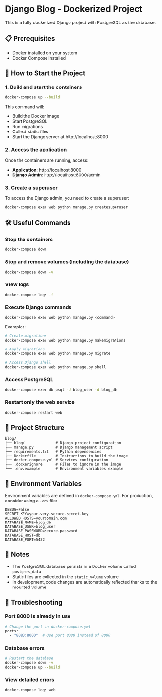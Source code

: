 # Django Blog - Dockerized Project

This is a fully dockerized Django project with PostgreSQL as the database.

## 📋 Prerequisites

- Docker installed on your system
- Docker Compose installed

## 🚀 How to Start the Project

### 1. Build and start the containers

```bash
docker-compose up --build
```

This command will:
- Build the Docker image
- Start PostgreSQL
- Run migrations
- Collect static files
- Start the Django server at http://localhost:8000

### 2. Access the application

Once the containers are running, access:
- **Application**: http://localhost:8000
- **Django Admin**: http://localhost:8000/admin

### 3. Create a superuser

To access the Django admin, you need to create a superuser:

```bash
docker-compose exec web python manage.py createsuperuser
```

## 🛠️ Useful Commands

### Stop the containers
```bash
docker-compose down
```

### Stop and remove volumes (including the database)
```bash
docker-compose down -v
```

### View logs
```bash
docker-compose logs -f
```

### Execute Django commands
```bash
docker-compose exec web python manage.py <command>
```

Examples:
```bash
# Create migrations
docker-compose exec web python manage.py makemigrations

# Apply migrations
docker-compose exec web python manage.py migrate

# Access Django shell
docker-compose exec web python manage.py shell
```

### Access PostgreSQL
```bash
docker-compose exec db psql -U blog_user -d blog_db
```

### Restart only the web service
```bash
docker-compose restart web
```

## 📁 Project Structure

```
blog/
├── blog/              # Django project configuration
├── manage.py          # Django management script
├── requirements.txt   # Python dependencies
├── Dockerfile         # Instructions to build the image
├── docker-compose.yml # Services configuration
├── .dockerignore      # Files to ignore in the image
└── .env.example       # Environment variables example
```

## 🔧 Environment Variables

Environment variables are defined in `docker-compose.yml`. For production, consider using a `.env` file:

```env
DEBUG=False
SECRET_KEY=your-very-secure-secret-key
ALLOWED_HOSTS=yourdomain.com
DATABASE_NAME=blog_db
DATABASE_USER=blog_user
DATABASE_PASSWORD=secure-password
DATABASE_HOST=db
DATABASE_PORT=5432
```

## 📝 Notes

- The PostgreSQL database persists in a Docker volume called `postgres_data`
- Static files are collected in the `static_volume` volume
- In development, code changes are automatically reflected thanks to the mounted volume

## 🐛 Troubleshooting

### Port 8000 is already in use
```bash
# Change the port in docker-compose.yml
ports:
  - "8080:8000"  # Use port 8080 instead of 8000
```

### Database errors
```bash
# Restart the database
docker-compose down -v
docker-compose up --build
```

### View detailed errors
```bash
docker-compose logs web
```
